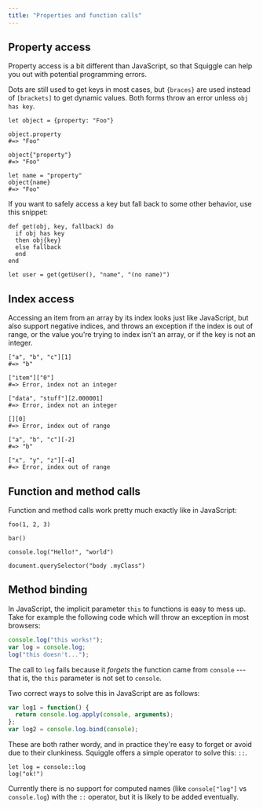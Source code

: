 ```yaml
---
title: "Properties and function calls"
---
```


## Property access

Property access is a bit different than JavaScript, so that Squiggle can help you out with potential programming errors.

Dots are still used to get keys in most cases, but `{braces}` are used instead of `[brackets]` to get dynamic values. Both forms throw an error unless `obj has key`.

```squiggle
let object = {property: "Foo"}

object.property
#=> "Foo"

object{"property"}
#=> "Foo"

let name = "property"
object{name}
#=> "Foo"
```
If you want to safely access a key but fall back to some other behavior, use this snippet:

```squiggle
def get(obj, key, fallback) do
  if obj has key
  then obj{key}
  else fallback
  end
end

let user = get(getUser(), "name", "(no name)")
```

## Index access

Accessing an item from an array by its index looks just like JavaScript, but also support negative indices, and throws an exception if the index is out of range, or the value you're trying to index isn't an array, or if the key is not an integer.

```squiggle
["a", "b", "c"][1]
#=> "b"

["item"]["0"]
#=> Error, index not an integer

["data", "stuff"][2.000001]
#=> Error, index not an integer

[][0]
#=> Error, index out of range

["a", "b", "c"][-2]
#=> "b"

["x", "y", "z"][-4]
#=> Error, index out of range
```

## Function and method calls

Function and method calls work pretty much exactly like in JavaScript:

```squiggle
foo(1, 2, 3)

bar()

console.log("Hello!", "world")

document.querySelector("body .myClass")
```

## Method binding

In JavaScript, the implicit parameter `this` to functions is easy to mess up. Take for example the following code which will throw an exception in most browsers:

```javascript
console.log("this works!");
var log = console.log;
log("this doesn't...");
```

The call to `log` fails because it *forgets* the function came from `console` --- that is, the `this` parameter is not set to `console`.

Two correct ways to solve this in JavaScript are as follows:

```javascript
var log1 = function() {
  return console.log.apply(console, arguments);
};
var log2 = console.log.bind(console);
```

These are both rather wordy, and in practice they're easy to forget or avoid due to their clunkiness. Squiggle offers a simple operator to solve this: `::`.

```squiggle
let log = console::log
log("ok!")
```

Currently there is no support for computed names (like `console["log"]` vs `console.log`) with the `::` operator, but it is likely to be added eventually.
